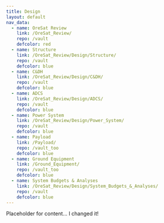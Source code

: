 ```yaml
---
title: Design
layout: default
nav_data:
  - name: OreSat Review
    link: /OreSat_Review/
    repo: /vault
    defcolor: red
  - name: Structure
    link: /OreSat_Review/Design/Structure/
    repo: /vault
    defcolor: blue
  - name: C&DH
    link: /OreSat_Review/Design/C&DH/
    repo: /vault
    defcolor: blue
  - name: ADCS
    link: /OreSat_Review/Design/ADCS/
    repo: /vault
    defcolor: blue
  - name: Power System
    link: /OreSat_Review/Design/Power_System/
    repo: /vault
    defcolor: blue
  - name: Payload
    link: /Payload/
    repo: /vault_too
    defcolor: blue
  - name: Ground Equipment
    link: /Ground_Equipment/
    repo: /vault_too
    defcolor: blue
  - name: System Budgets & Analyses
    link: /OreSat_Review/Design/System_Budgets_&_Analyses/
    repo: /vault
    defcolor: blue
---
```



Placeholder for content... I changed it!
